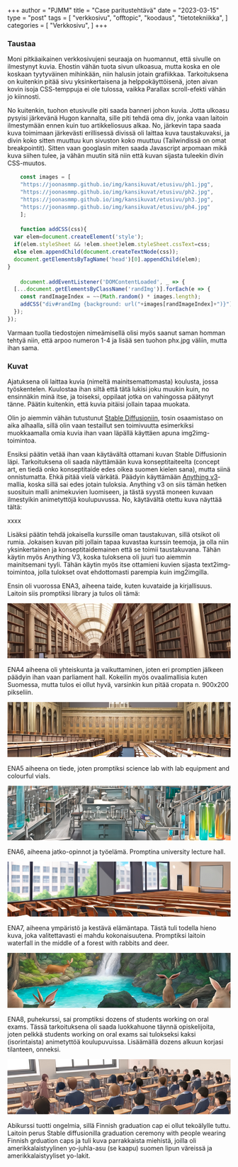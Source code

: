 +++
author = "PJMM"
title = "Case paritustehtävä"
date = "2023-03-15"
type = "post"
tags = [
    "verkkosivu",
    "offtopic",
    "koodaus",
    "tietotekniikka",
    ]
categories = [
    "Verkkosivu",
]
+++ 

### Taustaa

Moni pitkäaikainen verkkosivujeni seuraaja on huomannut, että sivulle on ilmestynyt kuvia. Ehostin vähän tuota sivun ulkoasua, mutta koska en ole koskaan tyytyväinen mihinkään, niin halusin jotain grafiikkaa. Tarkoituksena on kuitenkin pitää sivu yksinkertaisena ja helppokäyttöisenä, joten aivan kovin isoja CSS-temppuja ei ole tulossa, vaikka Parallax scroll-efekti vähän jo kiinnosti.

No kuitenkin, tuohon etusivulle piti saada banneri johon kuvia. Jotta ulkoasu pysyisi järkevänä Hugon kannalta, sille piti tehdä oma div, jonka vaan laitoin ilmestymään ennen kuin tuo artikkeliosuus alkaa. No, järkevin tapa saada kuva toimimaan järkevästi erillisessä divissä oli laittaa kuva taustakuvaksi, ja divin koko sitten muuttuu kun sivuston koko muuttuu (Tailwindissä on omat breakpointit). Sitten vaan googlasin miten saada Javascript arpomaan mikä kuva siihen tulee, ja vähän muutin sitä niin että kuvan sijasta tuleekin divin CSS-muutos. 

```javascript
    const images = [
    "https://joonasmmp.github.io/img/kansikuvat/etusivu/ph1.jpg",
    "https://joonasmmp.github.io/img/kansikuvat/etusivu/ph2.jpg", 
    "https://joonasmmp.github.io/img/kansikuvat/etusivu/ph3.jpg",
    "https://joonasmmp.github.io/img/kansikuvat/etusivu/ph4.jpg"
    ];
    
    function addCSS(css){
  var elem=document.createElement('style');
  if(elem.styleSheet && !elem.sheet)elem.styleSheet.cssText=css;
  else elem.appendChild(document.createTextNode(css));
  document.getElementsByTagName('head')[0].appendChild(elem); 
}

    document.addEventListener('DOMContentLoaded', _ => {
  [...document.getElementsByClassName('randImg')].forEach(e => {
    const randImageIndex = ~~(Math.random() * images.length);
    addCSS("div#randImg {background: url("+images[randImageIndex]+")}")
  }); 
});
```

Varmaan tuolla tiedostojen nimeämisellä olisi myös saanut saman homman tehtyä niin, että arpoo numeron 1-4 ja lisää sen tuohon phx.jpg väliin, mutta ihan sama. 

### Kuvat

Ajatuksena oli laittaa kuvia (nimeltä mainitsemattomasta) koulusta, jossa työskentelen. Kuulostaa ihan siltä että tätä lukisi joku muukin kuin, no ensinnäkin minä itse, ja toiseksi, oppilaat jotka on vahingossa päätynyt tänne. Päätin kuitenkin, että kuvia pitäisi jollain tapaa muokata. 

Olin jo aiemmin vähän tutustunut [Stable Diffusioniin](https://stability.ai/blog/stable-diffusion-public-release), tosin osaamistaso on aika alhaalla, sillä olin vaan testaillut sen toimivuutta esimerkiksi muokkaamalla omia kuvia ihan vaan läpällä käyttäen apuna img2img-toimintoa. 

Ensiksi päätin vetää ihan vaan käytävältä ottamani kuvan Stable Diffusionin läpi. Tarkoituksena oli saada näyttämään kuva konseptitaiteelta (concept art, en tiedä onko konseptitaide edes oikea suomen kielen sana), mutta siinä onnistumatta. Ehkä pitää vielä värkätä. Päädyin käyttämään [Anything v3](https://huggingface.co/Linaqruf/anything-v3.0)-mallia, koska sillä sai edes jotain tuloksia. Anything v3 on siis tämän hetken suosituin malli animekuvien luomiseen, ja tästä syystä moneen kuvaan ilmestyikin animetyttöjä koulupuvussa. No, käytävältä otettu kuva näyttää tältä:

xxxx

Lisäksi päätin tehdä jokaisella kurssille oman taustakuvan, sillä otsikot oli rumia. Jokaisen kuvan piti jollain tapaa kuvastaa kurssin teemoja, ja olla niin yksinkertainen ja konseptitaidemainen että se toimii taustakuvana. Tähän käytin myös Anything V3, koska tuloksena oli juuri tuo aiemmin mainitsemani tyyli. Tähän käytin myös itse ottamieni kuvien sijasta text2img-toimintoa, jolla tulokset ovat ehdottomasti parempia kuin img2imgilla. 

Ensin oli vuorossa ENA3, aiheena taide, kuten kuvataide ja kirjallisuus. Laitoin siis promptiksi library ja tulos oli tämä: 

![](/img/kansikuvat/kurssivalikot/ena3.jpg)

ENA4 aiheena oli yhteiskunta ja vaikuttaminen, joten eri promptien jälkeen päädyin ihan vaan parliament hall. Kokeilin myös ovaalimallisia kuten Suomessa, mutta tulos ei ollut hyvä, varsinkin kun pitää cropata n. 900x200 pikseliin.

![](/img/kansikuvat/kurssivalikot/ena4.jpg)

ENA5 aiheena on tiede, joten promptiksi science lab with lab equipment and colourful vials. 

![](/img/kansikuvat/kurssivalikot/ena5.jpg)

ENA6, aiheena jatko-opinnot ja työelämä. Promptina university lecture hall.

![](/img/kansikuvat/kurssivalikot/ena6.jpg)


ENA7, aiheena ympäristö ja kestävä elämäntapa. Tästä tuli todella hieno kuva, joka valitettavasti ei mahdu kokonaisuutena. Promptiksi laitoin waterfall in the middle of a forest with rabbits and deer. 

![](/img/kansikuvat/kurssivalikot/ena7.jpg)


ENA8, puhekurssi, sai promptiksi dozens of students working on oral exams. Tässä tarkoituksena oli saada luokkahuone täynnä opiskelijoita, joten pelkkä students working on oral exams sai tulokseksi kaksi (isorintaista) animetyttöä koulupuvuissa. Lisäämällä dozens alkuun korjasi tilanteen, onneksi. 

![](/img/kansikuvat/kurssivalikot/ena8.jpg)

Abikurssi tuotti ongelmia, sillä Finnish graduation cap ei ollut tekoälylle tuttu. Laitoin perus Stable diffusionilla graduation ceremony with people wearing Finnish grduation caps ja tuli kuva parrakkaista miehistä, joilla oli amerikkalaistyylinen yo-juhla-asu (se kaapu) suomen lipun väreissä ja amerikkalaistyyliset yo-lakit.